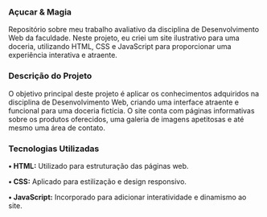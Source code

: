 ### **Açucar & Magia**

Repositório sobre meu trabalho avaliativo da disciplina de Desenvolvimento Web da faculdade. Neste projeto, eu criei um site ilustrativo para uma doceria, utilizando HTML, CSS e JavaScript para proporcionar uma experiência interativa e atraente.


### **Descrição do Projeto**

O objetivo principal deste projeto é aplicar os conhecimentos adquiridos na disciplina de Desenvolvimento Web, criando uma interface atraente e funcional para uma doceria fictícia. O site conta com páginas informativas sobre os produtos oferecidos, uma galeria de imagens apetitosas e até mesmo uma área de contato.


### **Tecnologias Utilizadas**

**• HTML:** Utilizado para estruturação das páginas web.

**• CSS:** Aplicado para estilização e design responsivo.

**•  JavaScript:** Incorporado para adicionar interatividade e dinamismo ao site.
